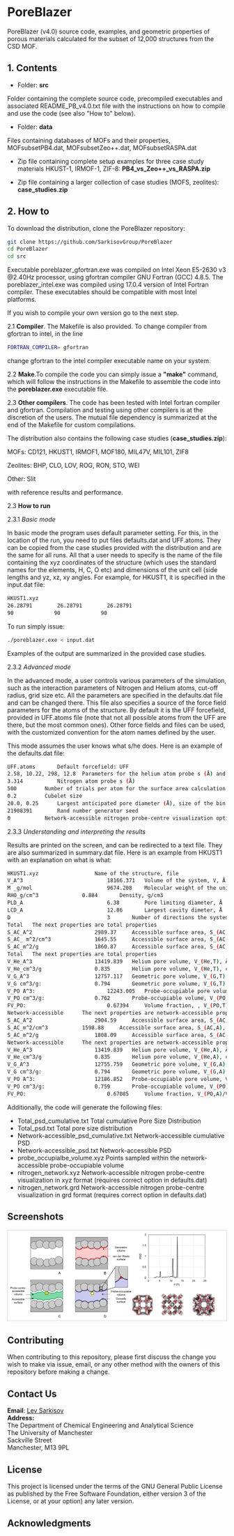 # PoreBlazer
PoreBlazer (v4.0) source code, examples, and geometric properties of porous materials calculated for the subset of 12,000 structures from the CSD MOF.

## 1. Contents
- Folder: **src**

Folder containing the complete source code, precompiled executables and associated README_PB_v4.0.txt file with the instructions on how to compile and use the code (see also "How to" below).

- Folder: **data** 

Files containing databases of MOFs and their properties, MOFsubsetPB4.dat, MOFsubsetZeo++.dat, MOFsubsetRASPA.dat

- Zip file containing complete setup examples for three case study materials HKUST-1, IRMOF-1, ZIF-8: **PB4_vs_Zeo++_vs_RASPA.zip**

- Zip file containing a larger collection of case studies (MOFS, zeolites): **case_studies.zip**

## 2. How to
To download the distribution, clone the PoreBlazer repository:
```bash
git clone https://github.com/SarkisovGroup/PoreBlazer
cd PoreBlazer
cd src
```

Executable poreblazer_gfortran.exe was compiled on Intel Xeon E5-2630 v3 @2.40Hz processor, 
using gfortran compiler GNU Fortran (GCC) 4.8.5. The poreblazer_intel.exe was compiled using 17.0.4 version of 
Intel Fortran compiler. These executables should be compatible with most Intel platforms. 

If you wish to compile your own version go to the next step.

2.1 **Compiler**. The Makefile is also provided. To change compiler from gfortran to intel, in the line
```bash
FORTRAN_COMPILER= gfortran
```
change gfortran to the intel compiler executable name on your system. 

2.2 **Make**.To compile the code you can simply issue a **"make"** command, which 
will follow the instructions in the Makefile to assemble the code into the
**poreblazer.exe** executable file.

2.3 **Other compilers**. The code has been tested with Intel fortran compiler and 
gfortran. Compilation and testing using other compilers is at the 
discretion of the users. The mutual file dependency is summarized at the 
end of the Makefile for custom compilations.

The distribution also contains the following case studies (**case_studies.zip**):

MOFs: CD121, HKUST1, IRMOF1, MOF180, MIL47V, MIL101, ZIF8

Zeolites: BHP, CLO, LOV, ROG, RON, STO, WEI

Other: Slit

with reference results and performance.

2.3 **How to run**

2.3.1 *Basic mode*

In basic mode the program uses default parameter setting. For this, in the 
location of the run, you need to put files defaults.dat and UFF.atoms. 
They can be copied from the case studies provided with the 
distribution and are the same for all runs. All that a user needs to 
specify is the name of the file containing the xyz coordinates of the 
structure (which uses the standard names for the elements, H, C, 
O etc) and dimensions of the unit cell (side lengths and yz, xz, xy angles. 
For example, for HKUST1, it is specified in the input.dat file:

```bash
HKUST1.xyz
26.28791        26.28791        26.28791
90             90             90
```

To run simply issue:

```bash
./poreblazer.exe < input.dat
```
Examples of the output are summarized in the provided case studies. 

2.3.2 *Advanced mode*

In the advanced mode, a user controls various parameters of the simulation, 
such as the interaction parameters of Nitrogen and Helium atoms, cut-off 
radius, grid size etc. All the parameters are specified in the defaults.dat 
file and can be changed there. This file also specifies a source of the 
force field parameters for the atoms of the structure. By default it is the 
UFF forcefield, provided in UFF.atoms file (note that not all possible 
atoms from the UFF are there, but the most common ones). Other force fields 
and files can be used, with the customized convention for the atom names 
defined by the user. 

This mode assumes the user knows what s/he does. Here is an example of the 
defaults.dat file:

```bash
UFF.atoms		Default forcefield: UFF
2.58, 10.22, 298, 12.8	Parameters for the helium atom probe s (Å) and e(K), temperature T (K), required for the Helium porosimetry, and cut-off distance (Å), required for the Helum porosimetry
3.314			Nitrogen atom probe s (Å)
500			Number of trials per atom for the surface area calculation
0.2			Cubelet size
20.0, 0.25		Largest anticipated pore diameter (Å), size of the bin for PSD (Å)
21908391		Rand number generator seed
0			Network-accessible nitrogen probe-centre visualization options: 0 – no network visualization files; 1 – xyz format; 2- grd format; 3 – both xyz and grd format
```


2.3.3 *Understanding and interpreting the results*

Results are printed on the screen, and can be redirected to a text file. They are also summarized in
summary.dat file. Here is an example from HKUST1 with an explanation on what is what:

```bash
HKUST1.xyz					Name of the structure, file
V_A^3                       	18166.371	Volume of the system, V, Å
M _g/mol                    	9674.208	Molecular weight of the unit cell, g/mol
RHO_g/cm^3         		0.884		Density, g/cm3
PLD_A                          	6.38		Pore limiting diameter, Å
LCD_A                          	12.86		Largest cavity dimeter, Å
D                               3		Number of directions the system is percolated in
Total	The next properties are total properties
S_AC_A^2                   	2989.37		Accessible surface area, S_(AC,T), Å2
S_AC_ m^2/cm^3      		1645.55		Accessible surface area, S_(AC,T), m2/cm3
S_AC_m^2/g               	1860.87		Accessible surface area, S_(AC,T), m2/g
Total   The next properties are total properties
V_He_A^3                  	13419.839	Helium pore volume, V_(He,T), Å3
V_He_cm^3/g           		0.835		Helium pore volume, V_(He,T), cm3/g
V_G_A^3                    	12757.117	Geometric pore volume, V_(G,T), Å3
V_G cm^3/g:               	0.794		Geometric pore volume, V_(G,T), cm3/g
V_PO A^3:                   	12243.005	Probe-occupiable pore volume, V_(PO,T), Å3
V_PO cm^3/g:             	0.762		Probe-occupiable volume, V_(PO,T), cm3/g
FV_PO:                         	0.67394		Volume fraction, , V_(PO,T)/V
Network-accessible  	The next properties are network-accessible properties
S_AC_A^2                   	2904.59		Accessible surface area, S_(AC,A), Å2
S_AC_m^2/cm^3      		1598.88		Accessible surface area, S_(AC,A), m2/cm3
S_AC_m^2/g              	1808.09		Accessible surface area, S_(AC,A), m2/g
Network-accessible  	The next properties are network-accessible properties
V_He_A^3                  	13419.839	Helium pore volume, V_(He,A), Å3
V_He_cm^3/g            		0.835		Helium pore volume, V_(He,A), cm3/g
V_G_A^3                    	12755.759	Geometric pore volume, V_(G,A), Å3
V_G cm^3/g:             	0.794		Geometric pore volume, V_(G,A), cm3/g
V_PO A^3:                 	12186.852	Probe-occupiable pore volume, V_(PO,A), Å3
V_PO cm^3/g:           		0.759		Probe-occupiable volume, V_(PO,A), cm3/g
FV_PO:                      	0.67085		Volume fraction, V_(PO,A)/V
```
Additionally, the code will generate the following files:
- Total_psd_cumulative.txt                  	Total cumulative Pore Size Distribution
- Total_psd.txt                             	Total pore size distribution
- Network-accessible_psd_cumulative.txt		Network-accessible cumulative PSD
- Network-accessible_psd.txt			Network-accessible PSD
- probe_occupialbe_volume.xyz  			Points sampled within the network-accessible probe-occupiable volume
- nitrogen_network.xyz                      	Network-accessible nitrogen probe-centre visualization in xyz format (requires correct option in defaults.dat)
- nitrogen_network.grd				Network-accessible nitrogen probe-centre visualization in grd format (requires correct option in defaults.dat)


## Screenshots

![PB_v4.0.png](PB_v4.0.png)

## Contributing
When contributing to this repository, please first discuss the change you wish to make via issue, email, or any other method with the owners of this repository before making a change. 

## **Contact Us**
**Email**: 
[Lev Sarkisov](mailto:lev.sarkisov@manchester.ac.uk) <br>
**Address:** <br>
The Department of Chemical Engineering and Analytical Science <br>
The University of Manchester <br> 
Sackville Street <br> 
Manchester, M13 9PL 


## License
This project is licensed under the terms of the GNU General Public License as published by
the Free Software Foundation, either version 3 of the License, or at your option) any later version.

## Acknowledgments
<p> 
  
</p>



